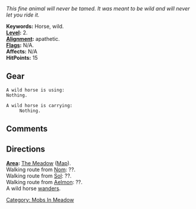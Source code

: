 *This fine animal will never be tamed. It was meant to be wild and will
never let you ride it.*

**Keywords:** Horse, wild.  
**[Level](Level "wikilink"):** 2.  
**[Alignment](Alignment "wikilink"):** apathetic.  
**[Flags](:Category:_Mob_Types "wikilink"):** N/A.  
**Affects:** N/A  
**HitPoints:** 15

## Gear

`A wild horse is using:`  
`Nothing.`

`A wild horse is carrying:`  
`     Nothing.`

## Comments

## Directions

**[Area](:Category:_Areas "wikilink"):** [The
Meadow](:Category:_Meadow "wikilink") ([Map](Meadow_Map "wikilink")).  
Walking route from [Nom](Nom "wikilink"): ??.  
Walking route from [Sol](Sol "wikilink"): ??.  
Walking route from [Aelmon](Aelmon "wikilink"): ??.  
A wild horse [wanders](Wandering_Mobs "wikilink").  

[Category: Mobs In Meadow](Category:_Mobs_In_Meadow "wikilink")
